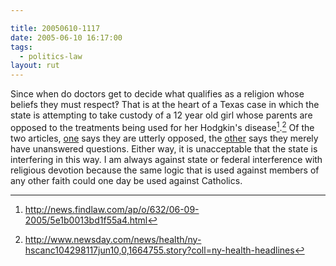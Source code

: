 ```yaml
---

title: 20050610-1117
date: 2005-06-10 16:17:00
tags:
  - politics-law
layout: rut
---
```


Since when do doctors get to decide what qualifies as a religion
whose beliefs they must respect‽ That is at the heart of
a Texas case in which the state is attempting to take custody of
a 12 year old girl whose parents are opposed to the treatments
being used for her Hodgkin's disease[^1].[^2]  Of the two articles, [one] 
says they are utterly opposed, the [other] says they merely have
unanswered questions.  Either way, it is unacceptable that the state
is interfering in this way.  I am always against state or federal
interference with religious devotion because the same logic that
is used against members of any other faith could one day be used
against Catholics.

[^1]: http://news.findlaw.com/ap/o/632/06-09-2005/5e1b0013bd1f55a4.html

[one]: http://news.findlaw.com/ap/o/632/06-09-2005/5e1b0013bd1f55a4.html

[^2]: http://www.newsday.com/news/health/ny-hscanc104298117jun10,0,1664755.story?coll=ny-health-headlines

[other]: http://www.newsday.com/news/health/ny-hscanc104298117jun10,0,1664755.story?coll=ny-health-headlines

